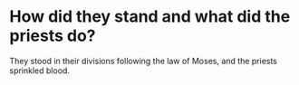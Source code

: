 # How did they stand and what did the priests do?

They stood in their divisions following the law of Moses, and the priests sprinkled blood.
